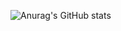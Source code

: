 ![Anurag's GitHub stats](https://github-readme-stats.vercel.app/api?username=reyhannaufal&show_icons=true&theme=default&count_private=true&show_icons=true&hide=contribs)



<!--
**reyhannaufal/reyhannaufal** is a ✨ _special_ ✨ repository because its `README.md` (this file) appears on your GitHub profile.

Here are some ideas to get you started:

- 🔭 I’m currently working on ...
- 🌱 I’m currently learning ...
- 👯 I’m looking to collaborate on ...
- 🤔 I’m looking for help with ...
- 💬 Ask me about ...
- 📫 How to reach me: ...
- 😄 Pronouns: ...
- ⚡ Fun fact: ...
-->
